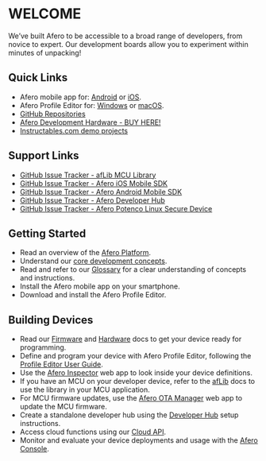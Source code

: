 # WELCOME

We’ve built Afero to be accessible to a broad range of developers, from novice to expert. Our development boards allow you to experiment within minutes of unpacking!

## Quick Links

- Afero mobile app for: [Android](https://play.google.com/store/apps/details?id=io.afero.tokui.prod.release) or [iOS](https://apps.apple.com/us/app/afero-iot-platform/id1065087421?ls=1).
- Afero Profile Editor for: [Windows](https://cdn.afero.io/latest-ape/win) or [macOS](https://cdn.afero.io/latest-ape/mac).
- [GitHub Repositories](https://github.com/aferodeveloper)
- [Afero Development Hardware - BUY HERE!](../Hardware)
- [Instructables.com demo projects](http://www.instructables.com/howto/afero)

## Support Links

- [GitHub Issue Tracker - afLib MCU Library](https://github.com/aferodeveloper/afLib/issues)
- [GitHub Issue Tracker - Afero iOS Mobile SDK](https://github.com/aferodeveloper/AferoSwiftSDK/issues)
- [GitHub Issue Tracker - Afero Android Mobile SDK](https://github.com/aferodeveloper/AferoJavaSDK/issues)
- [GitHub Issue Tracker - Afero Developer Hub](https://github.com/aferodeveloper/developerhub/issues)
- [GitHub Issue Tracker - Afero Potenco Linux Secure Device](https://github.com/AferoCE/potenco/issues)

## Getting Started

- Read an overview of the [Afero Platform](/SystemOverview).
- Understand our [core development concepts](../CoreConcepts).
- Read and refer to our [Glossary](../Glossary) for a clear understanding of concepts and instructions.
- Install the Afero mobile app on your smartphone.
- Download and install the Afero Profile Editor.

## Building Devices

- Read our [Firmware](../FW-API) and [Hardware](../HWRef) docs to get your device ready for programming.
- Define and program your device with Afero Profile Editor, following the [Profile Editor User Guide](../Projects).
- Use the [Afero Inspector](../Inspector) web app to look inside your device definitions.
- If you have an MCU on your developer device, refer to the [afLib](../API-afLib) docs to use the library in your MCU application.
- For MCU firmware updates, use the [Afero OTA Manager](../OTAMgr) web app to update the MCU firmware.
- Create a standalone developer hub using the [Developer Hub](../StandaloneHub) setup instructions.
- Access cloud functions using our [Cloud API](../CloudAPIs).
- Monitor and evaluate your device deployments and usage with the [Afero Console](../Console).